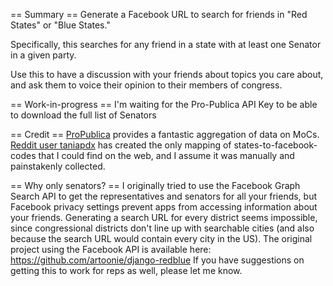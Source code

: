 == Summary ==
Generate a Facebook URL to search for friends in "Red States" or "Blue States."

Specifically, this searches for any friend in a state with at least one Senator in a given party.

Use this to have a discussion with your friends about topics you care about, and ask them to voice their opinion to their members of congress.


== Work-in-progress ==
I'm waiting for the Pro-Publica API Key to be able to download the full list of Senators

== Credit ==
[ProPublica](https://propublica.github.io/congress-api-docs/#lists-of-members) provides a fantastic aggregation of data on MoCs.
[Reddit user taniapdx](https://propublica.github.io/congress-api-docs/#lists-of-members) has created the only mapping of states-to-facebook-codes that I could find on the web, and I assume it was manually and painstakenly collected.

== Why only senators? ==
I originally tried to use the Facebook Graph Search API to get the representatives and senators for all your friends, but Facebook privacy settings prevent apps from accessing information about your friends.
Generating a search URL for every district seems impossible, since congressional districts don't line up with searchable cities (and also because the search URL would contain every city in the US).
The original project using the Facebook API is available here: https://github.com/artoonie/django-redblue
If you have suggestions on getting this to work for reps as well, please let me know.
